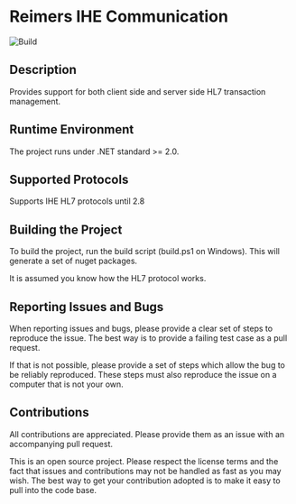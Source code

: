 # Reimers IHE Communication

![Build](https://github.com/jjrdk/reimers.ihe/workflows/.NET%20Core%20Build/badge.svg)

## Description

Provides support for both client side and server side HL7 transaction management.

## Runtime Environment

The project runs under .NET standard >= 2.0.

## Supported Protocols

Supports IHE HL7 protocols until 2.8

## Building the Project

To build the project, run the build script (build.ps1 on Windows). This will generate a set of nuget packages.

It is assumed you know how the HL7 protocol works.

## Reporting Issues and Bugs

When reporting issues and bugs, please provide a clear set of steps to reproduce the issue. The best way is to provide a failing test case as a pull request.

If that is not possible, please provide a set of steps which allow the bug to be reliably reproduced. These steps must also reproduce the issue on a computer that is not your own.

## Contributions

All contributions are appreciated. Please provide them as an issue with an accompanying pull request.

This is an open source project. Please respect the license terms and the fact that issues and contributions may not be handled as fast as you may wish. The best way to get your contribution adopted is to make it easy to pull into the code base.
